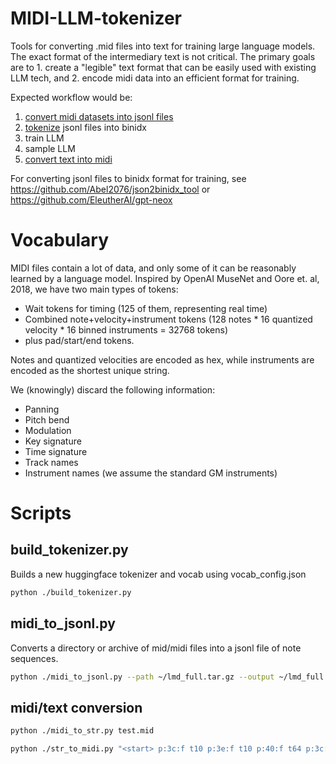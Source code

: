 # MIDI-LLM-tokenizer
Tools for converting .mid files into text for training large language models.
The exact format of the intermediary text is not critical. The primary goals are to 1. create a "legible" text format that can be easily used with existing LLM tech, and 2. encode midi data into an efficient format for training.

Expected workflow would be:
1. [convert midi datasets into jsonl files](#midi_to_jsonlpy)
2. [tokenize](#build_tokenizerpy) jsonl files into binidx
3. train LLM
4. sample LLM
5. [convert text into midi](#str_to_midipy)

For converting jsonl files to binidx format for training, see https://github.com/Abel2076/json2binidx_tool or https://github.com/EleutherAI/gpt-neox

# Vocabulary

MIDI files contain a lot of data, and only some of it can be reasonably learned by a language model.
Inspired by OpenAI MuseNet and Oore et. al, 2018, we have two main types of tokens:
- Wait tokens for timing (125 of them, representing real time)
- Combined note+velocity+instrument tokens (128 notes * 16 quantized velocity * 16 binned instruments = 32768 tokens)
- plus pad/start/end tokens.

Notes and quantized velocities are encoded as hex, while instruments are encoded as the shortest unique string.

We (knowingly) discard the following information:
- Panning
- Pitch bend
- Modulation
- Key signature
- Time signature
- Track names
- Instrument names (we assume the standard GM instruments)

# Scripts

## build_tokenizer.py
Builds a new huggingface tokenizer and vocab using vocab_config.json

```sh
python ./build_tokenizer.py
```

## midi_to_jsonl.py
Converts a directory or archive of mid/midi files into a jsonl file of note sequences.

```sh
python ./midi_to_jsonl.py --path ~/lmd_full.tar.gz --output ~/lmd_full.jsonl --workers 4
```

## midi/text conversion

```sh
python ./midi_to_str.py test.mid
```

```sh
python ./str_to_midi.py "<start> p:3c:f t10 p:3e:f t10 p:40:f t64 p:3c:0 p:3e:0 p:40:0 <end>" --output test.mid
```
